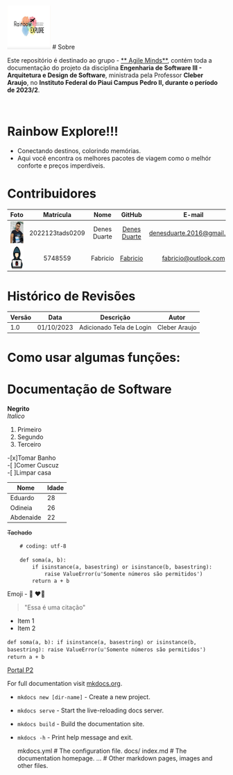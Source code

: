 <img src="./img/Rainbow.jpeg" width="100" height="100">
# Sobre

Este repositório é destinado ao grupo - [** Agile Minds**](https://github.com/karolKaroli/Rainbow-Explore.git), contém toda a documentação do   projeto da disciplina **Engenharia de Software III - Arquitetura e Design de Software**, ministrada pela Professor **Cleber Araujo**, no **Instituto Federal do Piaui Campus Pedro II, durante o período de 2023/2**.

<br />

# Rainbow Explore!!!
- Conectando destinos, colorindo memórias.
- Aqui você encontra os melhores pacotes de viagem como o melhór conforte e preços imperdiveis.


# Contribuidores

|Foto | Matrícula | Nome | GitHub | E-mail|
|:--:|:--:|:--:|:--:|:--:|
|<img src="./img/Denes.jpeg" width="50" height="50">| 2022123tads0209 | Denes Duarte | [Denes Duarte](https://github.com/DenesDuarte)|denesduarte.2016@gmail.com|
|<img src="./img/1320457.png" width="50" height="50">| 5748559 | Fabricio | [Fabricio](https://github.com/fabricio) |fabricio@outlook.com|

# Histórico de Revisões
|Versão | Data | Descrição | Autor | 
|-----|-----------|------|--------|
| 1.0  | 01/10/2023 | Adicionado Tela de Login| Cleber Araujo |

# Como usar algumas funções: 

# Documentação de Software

**Negrito**  
*Italico* 

1. Primeiro
2. Segundo
3. Terceiro  

-[x]Tomar Banho  
-[ ]Comer Cuscuz  
-[ ]Limpar casa 

|Nome |Idade|
|-----|-----|
|Eduardo|28| 
|Odineia|26|
|Abdenaide|22|

~~Tachado~~

```
    # coding: utf-8

    def soma(a, b):
        if isinstance(a, basestring) or isinstance(b, basestring):
            raise ValueError(u'Somente números são permitidos')
        return a + b
```

Emoji - :snake: :heart::rocket:

> "Essa é uma citação"

* Item 1
* Item 2

`def soma(a, b):
    if isinstance(a, basestring) or isinstance(b, basestring):
        raise ValueError(u'Somente números são permitidos')
    return a + b`

[Portal P2](https://www.portalp2.com)

For full documentation visit [mkdocs.org](https://www.mkdocs.org).


* `mkdocs new [dir-name]` - Create a new project.
* `mkdocs serve` - Start the live-reloading docs server.
* `mkdocs build` - Build the documentation site.
* `mkdocs -h` - Print help message and exit.

    mkdocs.yml    # The configuration file.
    docs/
        index.md  # The documentation homepage.
        ...       # Other markdown pages, images and other files.
